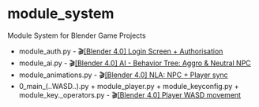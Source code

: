 # module_system
Module System for Blender Game Projects

- module_auth.py - :clapper:[[Blender 4.0] Login Screen + Authorisation](https://www.youtube.com/watch?v=lT3lVh1dh2s)
- module_ai.py - :clapper:[[Blender 4.0] AI - Behavior Tree: Aggro & Neutral NPC](https://youtu.be/FMTahyABg14)
- module_animations.py - :clapper:[[Blender 4.0] NLA: NPC + Player sync](https://youtube.com/shorts/ggYCqRa3l4o?feature=share)
- 0_main_(..WASD..).py + module_player.py + module_keyconfig.py + module_key._operators.py - :clapper:[[Blender 4.0] Player WASD movement](https://www.youtube.com/shorts/kYte0vjrMTc)
